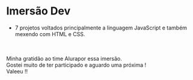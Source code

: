 # Imersão Dev
- 7 projetos voltados principalmente a linguagem JavaScript e também mexendo com HTML e CSS.
<br>
<br>
Minha gratidão ao time Alurapor essa imersão. <br>
Gostei muito de ter participado e aguardo uma próxima ! <br>
Valeeu !!
